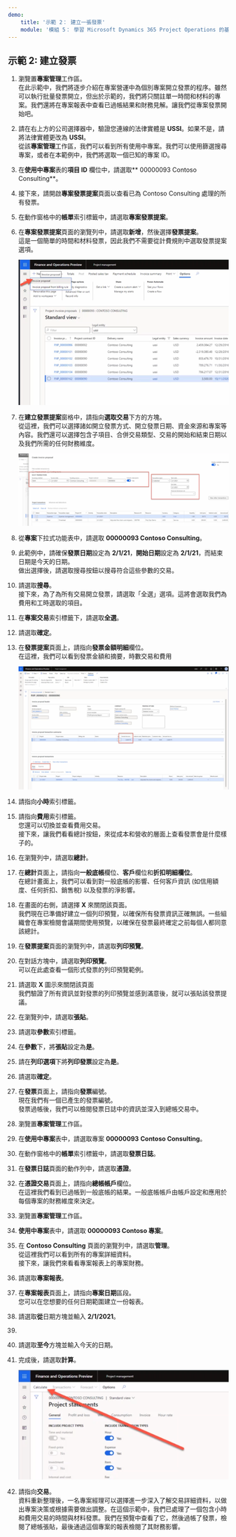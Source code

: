 ```yaml
---
demo:
    title: '示範 2： 建立一張發票'
    module: '模組 5： 學習 Microsoft Dynamics 365 Project Operations 的基礎知識'
---
```


## 示範 2: 建立發票

1. 瀏覽置**專案管理**工作區。  
    在此示範中，我們將逐步介紹在專案營運中為個別專案開立發票的程序。雖然可以執行批量發票開立，但出於示範的，我們將只關註單一時間和材料的專案。我們還將在專案報表中查看已過帳結果和財務見解。讓我們從專案發票開始吧。 

1. 請在右上方的公司選擇器中，驗證您連線的法律實體是 **USSI**。如果不是，請將法律實體更改為 **USSI**。  
    從該**專案管理**工作區，我們可以看到所有使用中專案。我們可以使用篩選搜尋專案，或者在本範例中，我們將選取一個已知的專案 ID。 

1. 在**使用中專案**表的**項目 ID** 欄位中，請選取** 00000093 Contoso Consulting**。  

1. 接下來，請開啟**專案發票提案**頁面以查看已為 Contoso Consulting 處理的所有發票。 

1. 在動作窗格中的**帳單**索引標籤中，請選取**專案發票提案**。 

1. 在**專案發票提案**頁面的瀏覽列中，請選取**新增**，然後選擇**發票提案**。  
    這是一個簡單的時間和材料發票，因此我們不需要從計費規則中選取發票提案選項。 

    ![在專案發票提案頁面上醒目提示新發票提案的螢幕擷取畫面。](./media/projops_invoice_1_new_invoice_proposal.png)

1. 在**建立發票提案**窗格中，請指向**選取交易**下方的方塊。  
    從這裡，我們可以選擇諸如開立發票方式、開立發票日期、資金來源和專案等內容。我們還可以選擇包含子項目、合併交易類型、交易的開始和結束日期以及我們所需的任何財務維度。 

    ![在建立發票提案窗格醒目提示了選擇交易區段的螢幕擷取畫面。](./media/projops_invoice_2_select_transactions.png)

1. 從**專案**下拉式功能表中，請選取 **00000093 Contoso Consulting**。 

1. 此範例中，請確保**發票日期**設定為 **2/1/21**，**開始日期**設定為 **2/1/21**，而結束日期是今天的日期。  
    做出選擇後，請選取搜尋按鈕以搜尋符合這些參數的交易。

1. 請選取**搜尋**。  
    接下來，為了為所有交易開立發票，請選取「全選」選項。這將會選取我們為費用和工時選取的項目。

1. 在**專案交易**索引標籤下，請選取**全選**。

1. 請選取**確定**。 

1. 在**發票提案**頁面上，請指向**發票金額明細**欄位。  
    在這裡，我們可以看到發票金額和摘要，時數交易和費用

    ![在發票提案頁面上醒目提示了發票金額明細的螢幕擷取畫面。](./media/projops_invoice_3_invoice_line_amount_column.png)

1. 請指向**小時**索引標籤。 

1. 請指向**費用**索引標籤。  
    您還可以切換並查看費用交易。  
接下來，讓我們看看總計按鈕，來從成本和營收的層面上查看發票會是什麼樣子的。

1. 在瀏覽列中，請選取**總計**。

1. 在**總計**頁面上，請指向**一般底帳**欄位、**客戶**欄位和**折扣明細欄位**。  
    在總計畫面上，我們可以看到對一般底帳的影響、任何客戶資訊 (如信用額度、任何折扣、銷售稅) 以及發票的淨影響。 

1. 在畫面的右側，請選擇 **X** 來關閉該頁面。  
    我們現在已準備好建立一個列印預覽，以確保所有發票資訊正確無誤。一些組織會在專案檢閱會議期間使用預覽，以確保在發票最終確定之前每個人都同意該總計。 

1. 在**發票提案**頁面的瀏覽列中，請選取**列印預覽**。 

1. 在對話方塊中，請選取**列印預覽**。  
    可以在此處查看一個形式發票的列印預覽範例。 

1. 請選取 **X** 圖示來關閉該頁面  
    我們驗證了所有資訊並對發票的列印預覽並感到滿意後，就可以張貼該發票提議。

1. 在瀏覽列中，請選取**張貼**。

1. 請選取**參數**索引標籤。

1. 在**參數**下，將**張貼**設定為**是**。

1. 請在**列印選項**下將**列印發票**設定為**是**。

1. 請選取**確定**。

1. 在**發票**頁面上，請指向**發票**編號。  
    現在我們有一個已產生的發票編號。  
    發票過帳後，我們可以檢閱發票日誌中的資訊並深入到總帳交易中。

1. 瀏覽置**專案管理**工作區。

1. 在**使用中專案**表中，請選取專案 **00000093** **Contoso Consulting**。

1. 在動作窗格中的**帳單**索引標籤中，請選取**發票日誌**。

1. 在**發票日誌**頁面的動作列中，請選取**憑證**。

1. 在**憑證交易**頁面上，請指向**總帳帳戶**欄位。  
    在這裡我們看到已過帳到一般底帳的結果。一般底帳帳戶由帳戶設定和應用於每個專案的財務維度來決定。

1. 瀏覽置**專案管理**工作區。 

1. **使用中專案**表中，請選取 **00000093 Contoso 專案**。

1. 在 **Contoso Consulting** 頁面的瀏覽列中，請選取**管理**。  
    從這裡我們可以看到所有的專案詳細資料。  
    接下來，讓我們來看看專案報表上的專案財務。

1. 請選取**專案報表**。

1. 在**專案報表**頁面上，請指向**專案日期**區段。  
您可以在您想要的任何日期範圍建立一份報表。

1. 請選取**從**日期方塊並輸入 **2/1/2021**。
1. 
1. 請選取**至今**方塊並輸入今天的日期。

1. 完成後，請選取**計算**。

    ![在專案報表頁面上醒目提示了計算選項的螢幕擷取畫面。](./media/projops_invoice_4_calculate.png)

1. 請指向**交易**。  
    資料重新整理後，一名專案經理可以選擇進一步深入了解交易詳細資料，以做出專案決策或根據需要做出調整。在這個示範中，我們已處理了一個包含小時和費用交易的時間與材料發票。我們在預覽中查看了它，然後過帳了發票，檢閱了總帳張貼，最後通過這個專案的報表檢閱了其財務影響。
